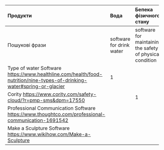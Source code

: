 | Продукти | Вода   |     Бепека фізичного стану  | професійне спілкування| створення склуьптур| Тип ліцензії|
|:-------|:------------|:-------------|:-------------|:-------------|:-------------|
|Пошукові фрази|software for drink water| software for maintaining the safety of physical condition| software for professional communication | software for creation of sculptures||
|Type of water Software https://www.healthline.com/health/food-nutrition/nine-types-of-drinking-water#spring-or-glacier| 1 | |  | |Proprietary|
|Cority        https://www.cority.com/safety-cloud/?r=pmp-sms&dpm=17550|| 1|  | |Shareware|
|Professional Communication Software  https://www.thoughtco.com/professional-communication-1691542|| | 1 | |Shareware|
|Make a Sculpture Software  https://www.wikihow.com/Make-a-Sculpture|| |  | 1|Proprietary|

